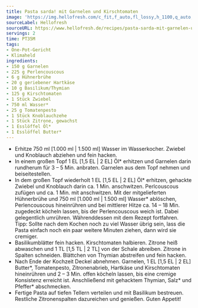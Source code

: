```yaml
---
title: Pasta sarda! mit Garnelen und Kirschtomaten
image: 'https://img.hellofresh.com/c_fit,f_auto,fl_lossy,h_1100,q_auto,w_2600/hellofresh_s3/image/pasta-sarda-mit-garnelen-und-kirschtomaten-32beced9.jpg'
sourceLabel: Hellofresh
sourceURL: https://www.hellofresh.de/recipes/pasta-sarda-mit-garnelen-und-kirschtomaten-62ab30d842b3bef123028b48
servings: 2
time: PT35M
tags:
- One-Pot-Gericht
- Klimaheld
ingredients:
- 150 g Garnelen
- 225 g Perlencouscous
- 6 g Hühnerbrühe
- 20 g geriebener Hartkäse
- 10 g Basilikum/Thymian
- 125 g Kirschtomaten
- 1 Stück Zwiebel
- 750 ml Wasser*
- 25 g Tomatenpesto
- 1 Stück Knoblauchzehe
- 1 Stück Zitrone, gewachst
- 1 Esslöffel Öl*
- 1 Esslöffel Butter*
---
```


- Erhitze 750 ml [1.000 ml | 1.500 ml] Wasser im Wasserkocher.  Zwiebel und Knoblauch abziehen und fein hacken.
- In einem großen Topf 1 EL [1,5 EL | 2 EL] Öl\* erhitzen und Garnelen darin rundherum für 3 – 5 Min. anbraten.  Garnelen aus dem Topf nehmen und beiseitestellen.
- In dem großen Topf wiederholt 1 EL [1,5 EL | 2 EL] Öl\* erhitzen, gehackte Zwiebel und Knoblauch darin ca. 1 Min. anschwitzen.  Perlcouscous zufügen und ca. 1 Min. mit anschwitzen.  Mit der mitgelieferten Hühnerbrühe und 750 ml [1.000 ml | 1.500 ml] Wasser\* ablöschen, Perlencouscous hineinrühren und bei mittlerer Hitze ca. 14 – 18 Min. zugedeckt köcheln lassen, bis der Perlencouscous weich ist. Dabei gelegentlich umrühren.  Währenddessen mit dem Rezept fortfahren. Tipp: Sollte nach dem Kochen noch zu viel Wasser übrig sein, lass die Pasta einfach noch ein paar weitere Minuten ziehen, dann wird sie cremiger.
- Basilikumblätter fein hacken.  Kirschtomaten halbieren.  Zitrone heiß abwaschen und 1 TL [1,5 TL | 2 TL] von der Schale abreiben.  Zitrone in Spalten schneiden.  Blättchen von Thymian abstreifen und fein hacken.
- Nach Ende der Kochzeit Deckel abnehmen.  Garnelen, 1 EL [1,5 EL | 2 EL] Butter\*, Tomatenpesto, Zitronenabrieb, Hartkäse und Kirschtomaten hineinrühren und 2 – 3 Min. offen köcheln lassen, bis eine cremige Konsistenz erreicht ist.  Anschließend mit gehacktem Thymian, Salz\* und Pfeffer\* abschmecken.
- Fertige Pasta auf tiefen Tellern verteilen und mit Basilikum bestreuen. Restliche Zitronenspalten dazureichen und genießen. Guten Appetit!
